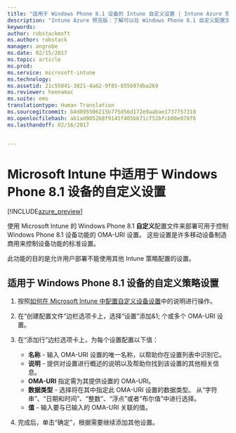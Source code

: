 ```yaml
---
title: "适用于 Windows Phone 8.1 设备的 Intune 自定义设置 | Intune Azure 预览版 | Microsoft Docs"
description: "Intune Azure 预览版：了解可以在 Windows Phone 8.1 自定义配置文件中使用的设置。"
keywords: 
author: robstackmsft
ms.author: robstack
manager: angrobe
ms.date: 02/15/2017
ms.topic: article
ms.prod: 
ms.service: microsoft-intune
ms.technology: 
ms.assetid: 21c55041-3821-4a62-9f85-855b97dba269
ms.reviewer: heenamac
ms.suite: ems
translationtype: Human Translation
ms.sourcegitcommit: b4d095506215b775d56d172e9aabae1737757310
ms.openlocfilehash: ab1ad9852b8f9145f405bb71cf52bfcb00e078f6
ms.lasthandoff: 02/16/2017


---
```


# <a name="custom-settings-for-windows-phone-81-devices-in-microsoft-intune"></a>Microsoft Intune 中适用于 Windows Phone 8.1 设备的自定义设置

[!INCLUDE[azure_preview](../includes/azure_preview.md)]

使用 Microsoft Intune 的 Windows Phone 8.1 **自定义**配置文件来部署可用于控制 Windows Phone 8.1 设备功能的 OMA-URI 设置。 这些设置是许多移动设备制造商用来控制设备功能的标准设置。

此功能的目的是允许用户部署不能使用其他 Intune 策略配置的设置。

## <a name="custom-policy-settings-for-windows-phone-81-devices"></a>适用于 Windows Phone 8.1 设备的自定义策略设置

1. 按照[如何在 Microsoft Intune 中配置自定义设备设置](how-to-configure-custom-settings.md)中的说明进行操作。
2. 在“创建配置文件”边栏选项卡上，选择“设置”添加&1; 个或多个 OMA-URI 设置。
3. 在“添加行”边栏选项卡上，为每个设置配置以下值：
    - **名称** - 输入 OMA-URI 设置的唯一名称，以帮助你在设置列表中识别它。
    - **说明** - 提供对设置进行概述的说明以及帮助你找到该设置的其他相关信息。
    - **OMA-URI** 指定需为其提供设置的 OMA-URI。
    - **数据类型** - 选择将在其中指定此 OMA-URI 设置的数据类型。 从“字符串”、“日期和时间”、“整数”、“浮点”或者“布尔值”中进行选择。
    - **值** - 输入要与已输入的 OMA-URI 关联的值。

4. 完成后，单击“确定”，根据需要继续添加其他设置。

